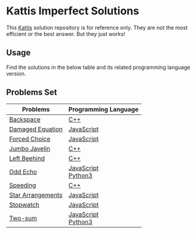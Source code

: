 # Kattis Imperfect Solutions

This [Kattis](https://open.kattis.com/problems) solution repository is for reference only. They are not the most efficient or the best answer. But they just works!

## Usage

Find the solutions in the below table and its related programming language version.


## Problems Set

| Problems | Programming Language |
| ------------- | ------------- |
| [Backspace](https://open.kattis.com/problems/backspace)  | [C++](https://github.com/tinchichan/kattis-imperfect-solution/tree/master/src/Backspace/backspace.cpp)  |
| [Damaged Equation](https://open.kattis.com/problems/damagedequation)  | [JavaScript](https://github.com/tinchichan/kattis-imperfect-solution/tree/master/src/Damaged%20Equation/damagedEquation.js)|
| [Forced Choice](https://open.kattis.com/problems/forcedchoice)  | [JavaScript](https://github.com/tinchichan/kattis-imperfect-solution/tree/master/src/Forced%20Choice/forcedchoice.js)|
| [Jumbo Javelin](https://open.kattis.com/problems/jumbojavelin)  | [C++](https://github.com/tinchichan/kattis-imperfect-solution/tree/master/src/Jumbo%20Javelin/jumbo-javelin.cpp)  |
| [Left Beehind](https://open.kattis.com/problems/leftbeehind)  | [C++](https://github.com/tinchichan/kattis-imperfect-solution/tree/master/src/Jumbo%20Javelin/left-beehind.cpp)  |
| [Odd Echo](https://open.kattis.com/problems/oddecho)  | [JavaScript](https://github.com/tinchichan/kattis-imperfect-solution/tree/master/src/Odd%20Echo/oddEcho.js)<br>[Python3](https://github.com/tinchichan/kattis-imperfect-solution/tree/master/src/Odd%20Echo/oddEcho.py)|
| [Speeding](https://open.kattis.com/problems/speeding)  | [C++](https://github.com/tinchichan/kattis-imperfect-solution/tree/master/src/Speeding/speeding.cpp)  |
| [Star Arrangements](https://open.kattis.com/problems/stararrangements)  | [JavaScript](https://github.com/tinchichan/kattis-imperfect-solution/tree/master/src/Star%20Arrangements/starArrangements.js)|
| [Stopwatch](https://open.kattis.com/problems/stopwatch)  | [JavaScript](https://github.com/tinchichan/kattis-imperfect-solution/tree/master/src/Stopwatch/stopWatch.js)|
| [Two-sum](https://open.kattis.com/problems/twosum)  | [JavaScript](https://github.com/tinchichan/kattis-imperfect-solution/tree/master/src/Two-sum/twoSum.js)<br>[Python3](https://github.com/tinchichan/kattis-imperfect-solution/tree/master/src/Two-sum/twoSum.py)|
